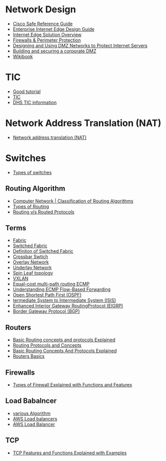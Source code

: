 # Network Design

* [Cisco Safe Reference Guide](https://www.cisco.com/c/en/us/td/docs/solutions/Enterprise/Security/SAFE_RG/SAFE_rg.html)
* [Enterprise Internet Edge Design Guide](https://www.cisco.com/c/en/us/td/docs/solutions/Enterprise/Security/IE_DG.html)
* [Internet Edge Solution Overview](https://www.cisco.com/c/en/us/td/docs/solutions/Enterprise/WAN_and_MAN/Internet_Edge/InterEdgeOver.html?referring_site=RE&pos=2&page=https://www.cisco.com/c/en/us/td/docs/solutions/Enterprise/Security/IE_DG.html)
* [Firewalls & Perimeter Protection](https://www.sans.org/reading-room/whitepapers/firewalls/designing-dmz-950)
* [Designing and Using DMZ Networks to Protect Internet Servers](https://www.linuxjournal.com/article/4415)
* [Building and securing a corporate DMZ ](http://cs.lewisu.edu/mathcs/msis/projects/msis595_KevinKeay.pdf)
* [Wikibook](https://en.wikibooks.org/wiki/Communication_Networks/Print_version)

# TIC
* [Good tutorial](https://www.gsa.gov/technology/technology-products-services/it-security/trusted-internet-connections-tics)
* [TIC](https://www.dhs.gov/sites/default/files/publications/TIC_Ref_Arch_v2.2_2017.pdf)
* [DHS TIC information](https://www.dhs.gov/cisa/trusted-internet-connections)

# Network Address Translation (NAT)
* [Network address translation (NAT)](https://www.geeksforgeeks.org/computer-network-network-address-translation-nat/)

# Switches

* [Types of switches](https://www.geeksforgeeks.org/computer-network-types-of-switches/)

## Routing Algorithm
* [Computer Network | Classification of Routing Algorithms](https://www.geeksforgeeks.org/computer-network-classification-routing-algorithms/)
* [Types of Routing](https://www.geeksforgeeks.org/computer-network-types-routing/)
* [Routing v/s Routed Protocols](https://www.geeksforgeeks.org/computer-network-routing-vs-routed-protocols/)

## Terms

* [Fabric](https://whatis.techtarget.com/definition/fabric)
* [Switched Fabric](https://en.wikipedia.org/wiki/Switched_fabric)
* [Definiton of Switched Fabric](https://etherealmind.com/what-is-the-definition-of-switch-fabric/)
* [Crossbar Swtich](https://en.wikipedia.org/wiki/Crossbar_switch)
* [Overlay Network]()
* [Underlay Network]()
* [Spin Leaf topology]()
* [VXLAN]()
* [Equal-cost multi-path routing ECMP](https://www.cisco.com/c/en/us/td/docs/ios-xml/ios/mp_l3_vpns/configuration/xe-3s/asr903/mp-l3-vpns-xe-3s-asr903-book/mp-l3-vpns-xe-3s-asr903-book_chapter_0100.pdf)
* [Understanding ECMP Flow-Based Forwarding](https://www.juniper.net/documentation/en_US/junos/topics/concept/routing-policy-security-ecmp-flow-based-forwarding-understanding.html)
* [Open Shortest Path First (OSPF)]()
* [termediate System to Intermediate System (ISIS)]()
* [Enhanced Interior Gateway RoutingProtocol (EIGRP)]()
* [Border Gateway Protocol (BGP)]()

## Routers 

* [Basic Routing concepts and protocols Explained](https://www.computernetworkingnotes.com/ccna-study-guide/basic-routing-concepts-and-protocols-explained.html)
* [Routing Protocols and Concepts](https://learningnetwork.cisco.com/servlet/JiveServlet/downloadBody/25044-102-1-99707/Routing%20Protocols%20and%20Concepts.pdf)
* [Basic Routing Concepts And Protocols Explained](https://techmusa.com/basic-routing-concept/)
* [Routers Basics](https://276ebc1d-a-62cb3a1a-s-sites.googlegroups.com/site/ewunetos/cisco/Routing-Protocols-and-Concepts-CCNA-Exploration-Labs361-and-Study-Guide.pdf?attachauth=ANoY7cqn3dhJ64bNxqEbCRdMdizcf3NAleSDk1GbOO9ye0eMsODMJPXmGW6zzJwQFFpbhqfP9ZYiYjrmFdhlsR86jDIpM8oweNV9D5Oyo0vsEgJQXEUIyCPIgjwoQ_qUlOSEKzB54BFZBUAWKJ7o-8k4XRfExyg1FH6qNTNqN-1rPsry6oFLqqMsVnisyh_CgTNERKMC1sBasJsQpasw5BZyRqipUCYUAm7o6HXTsKu5YU8nfxFw9-0nlx9XLCHT67r7ifipYloqXzHYfgJNqga_-C_Ulj75I4T0_wMs_iKicot5jC1njqs%3D&attredirects=0)

## Firewalls

* [Types of Firewall Explained with Functions and Features](https://www.computernetworkingnotes.com/ccna-study-guide/types-of-firewall-explained-with-functions-and-features.html)

## Load Babalncer
* [various Algorithm](https://kemptechnologies.com/load-balancer/load-balancing-algorithms-techniques/)
* [AWS Load balancers](https://aws.amazon.com/elasticloadbalancing/)
* [AWS Load Balancer](https://docs.aws.amazon.com/AmazonECS/latest/developerguide/load-balancer-types.html#alb)


## TCP

* [TCP Features and Functions Explained with Examples](https://www.computernetworkingnotes.com/ccna-study-guide/tcp-features-and-functions-explained-with-examples.html)
